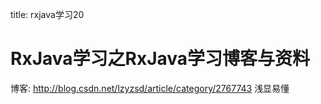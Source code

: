 title: rxjava学习20 

#  RxJava学习之RxJava学习博客与资料 
博客:
http://blog.csdn.net/lzyzsd/article/category/2767743 浅显易懂
